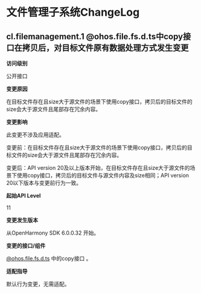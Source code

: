 # 文件管理子系统ChangeLog

## cl.filemanagement.1 @ohos.file.fs.d.ts中copy接口在拷贝后，对目标文件原有数据处理方式发生变更

**访问级别**

公开接口

**变更原因**

在目标文件存在且size大于源文件的场景下使用copy接口，拷贝后的目标文件的size会大于源文件且尾部存在冗余内容。

**变更影响**

此变更不涉及应用适配。

变更前：在目标文件存在且size大于源文件的场景下使用copy接口，拷贝后的目标文件的size会大于源文件且尾部存在冗余内容。

变更后：API version 20及以上版本开始，在目标文件存在且size大于源文件的场景下使用copy接口，拷贝后的目标文件与源文件内容及size相同；API version 20以下版本与变更前行为一致。

**起始API Level**

11

**变更发生版本**

从OpenHarmony SDK 6.0.0.32 开始。

**变更的接口/组件**

[@ohos.file.fs.d.ts](../../../application-dev/reference/apis-core-file-kit/js-apis-file-fs.md#fscopy11)
中的copy接口 。

**适配指导**

默认行为变更，无需适配。